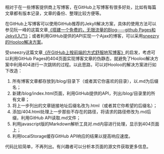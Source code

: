 相对于在一些博客提供商上写博客，在GitHub上写博客有很多好处，比如有每篇文章都有版本记录，文章的备份、整理比较方便等。

在GitHub上写博客可以使用GitHub推荐的Jekyll解决方案，具体的使用方法可以参见阮一峰的这篇文章[《搭建一个免费的，无限流量的Blog----github Pages和Jekyll入门》][1]；或者利用GitHub提供的API实现一个Ajax的博客，可以采用[sneezry的Hooloo解决方案][2]。

受sneezry这篇文章[《在GitHub上按前端的方式舒服地写博客》][3]的启发，考虑可以利用GitHub Pages的404页面实现博客文章的伪静态，就避免了Hooloo解决方案中利用404进行一次跳转的过程。以此思路，可以对Hooloo的解决方案进行如下改造：

1. 所有博客文章都存放到/blog/目录下（或者其它你喜欢的目录），以.md为后缀名；
2. 新建/blog/index.html页面，利用GitHub提供的API，列出/blog/目录里的所有文章；
3. 将上一步列出的文章链接地址后缀名改为.html（或者其它你希望的后缀名）；
4. 添加/404.html处理上一步那些不存在的路径，将请求的路径修改为.md后缀，利用GitHub API读取.md文件；
5. 利用javascript版的Markdown解析工具对.md内容进行处理，显示到404页面上；
6. 利用localStorage缓存GitHub API响应的结果以提高响应速度。

代码比较简单，不再列出。有兴趣者可以分析本页面的源文件获取更多信息。

[1]:http://www.ruanyifeng.com/blog/2012/08/blogging_with_jekyll.html
[2]:https://github.com/sneezry/Hooloo
[3]:http://szy.me/q3p
